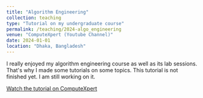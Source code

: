 ```yaml
---
title: "Algorithm Engineering"
collection: teaching
type: "Tutorial on my undergraduate course"
permalink: /teaching/2024-algo_engineering
venue: "ComputeXpert (Youtube Channel)"
date: 2024-01-01
location: "Dhaka, Bangladesh"
---
```


I really enjoyed my algorithm engineering course as well as its lab sessions. That's why I made some tutorials on some topics. This tutorial is not finished yet. I am still working on it.

[Watch the tutorial on ComputeXpert](https://www.youtube.com/@ComputeXperts1)

